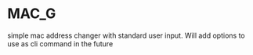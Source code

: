 # MAC_G

simple mac address changer with standard user input. Will add options to use as cli command in the future
